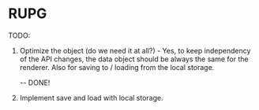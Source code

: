 # RUPG

TODO: 

1. Optimize the object (do we need it at all?) - Yes, to keep independency of the API changes, the data object should be always the same for the renderer. 
   Also for saving to / loading from the local storage.

   -- DONE! 

2. Implement save and load with local storage.

